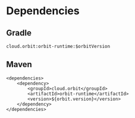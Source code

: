 # Dependencies



## Gradle

```text
cloud.orbit:orbit-runtime:$orbitVersion
```

## Maven

```markup
<dependencies>
    <dependency>
        <groupId>cloud.orbit</groupId>
        <artifactId>orbit-runtime</artifactId>
        <version>${orbit.version}</version>
    </dependency>
</dependencies>
```

